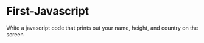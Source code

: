 # First-Javascript
Write a javascript code that prints out your name, height, and country on the screen
